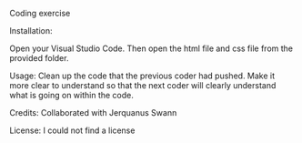 Coding exercise

Installation:

Open your Visual Studio Code. Then open the html file and css file from the provided folder. 

Usage: 
Clean up the code that the previous coder had pushed. Make it more clear to understand so that the next coder will clearly understand what is going on within the code.

Credits:
Collaborated with Jerquanus Swann

License: I could not find a license 
